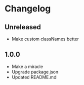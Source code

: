 # Changelog

## Unreleased
- Make custom classNames better

## 1.0.0
- Make a miracle
- Upgrade package.json
- Updated README.md
